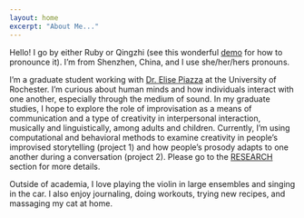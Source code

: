 ```yaml
---
layout: home
excerpt: "About Me..."
---
```


Hello! I go by either Ruby or Qingzhi (see this wonderful [demo](https://www.chinesenamesinenglish.com/wiki/Qingzhi) for how to pronounce it). I’m from Shenzhen, China, and I use she/her/hers pronouns.

I’m a graduate student working with [Dr. Elise Piazza](https://www.piazzalab.com/) at the University of Rochester. I’m curious about human minds and how individuals interact with one another, especially through the medium of sound. In my graduate studies, I hope to explore the role of improvisation as a means of communication and a type of creativity in interpersonal interaction, musically and linguistically, among adults and children. Currently, I’m using computational and behavioral methods to examine creativity in people’s improvised storytelling (project 1) and how people’s prosody adapts to one another during a conversation (project 2). Please go to the [RESEARCH](/research) section for more details.

Outside of academia, I love playing the violin in large ensembles and singing in the car. I also enjoy journaling, doing workouts, trying new recipes, and massaging my cat at home.
